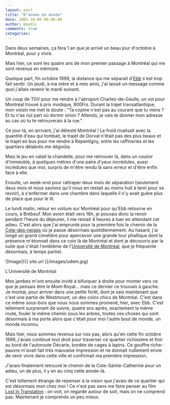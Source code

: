 ```yaml
---
layout: post
title: "D'année en année"
date: 2003-10-06 00:00:00
author: Hoedic
comments: true
categories: 
---
```



Dans deux semaines, ça fera 1 an que je arrivé un beau jour d'octobre à Montréal, pour y vivre.

Mais hier, ce sont les quatre ans de mon premier passage à Montréal qui me sont revenus en mémoire.

Quelque part, fin octobre 1999, la distance qui me séparait d'<a title="Le Voltigeur et l'Impératrice" href="http://ebb.monblogue.com/">Ebb</a> s'est trop fait sentir. Un jeudi, à ma mère et à mes amis, j'ai laissé un message comme quoi j'allais revenir le mardi suivant.

Un coup de TGV pour me rendre à l'aéroport Charles-de-Gaulle, un vol pour Montréal trouvé à prix modique, 900Frs. Durant la trajet transatlantique, mon voisin me met le doute : "Ta copine n'est pas au courant que tu viens ? Et tu n'as nul part où dormir sinon ? Attends, je vais te donner mon adresse au cas où tu te retrouverais à la rue."

Ce jour-là, en arrivant, j'ai détesté Montréal ! Le froid rivalisait avec la quantité d'eau qui tombait, le trajet de Dorval n'était pas des plus beaux et le trajet en bus pour me rendre à Repentigny, entre les raffineries et les quartiers délabrés me dégoûta.

Mais le jeu en valait la chandelle, pour me retrouver là, dans un couloir d'immeuble, à quelques mètres d'une paire d'yeux incrédules, aussi incrédules que moi, surpris de m'être rendu là sans erreur et d'être enfin face à elle.

Ensuite, un week-end pour rattraper deux mois de séparation (seulement deux mois et nous savions qu'il nous en restait au moins huit à tenir pour se revoir), à s'enfermer dans une chambre dans laquelle il n'y avait guère plus de place que pour le lit.

Le lundi matin, retour en voiture sur Montréal pour qu'Ebb retourne en cours, à Brébeuf. Mon avion était vers 16h, je pouvais donc la revoir pendant l'heure du déjeuner, il me restait 4 heures à tuer en attendant cet adieu. C'est alors que j'ai emprunté pour la première fois le chemin de la <a title="Cote-des-neiges en photo" href="http://canada.ouvaton.org/article47.html">Cote-des-neiges</a> où je passe désormais quotidiennement. Au hasard, j'ai longé un grand cimetière pour apercevoir une grande tour phallique dont la présence m'étonnait dans ce coin là de Montréal et dont je découvris par la suite que c'était l'emblème de l'<a title="L'UdeM" href="http://www.umontreal.ca/">Université de Montréal</a>, que je fréquente désormais, à temps partiel. 

![Image]({{ site.url }}/images/udem.jpg)
<div class="photoattrib">L'Université de Montréal</div>



Mes jambes m'ont ensuite invité à bifurquer à droite pour monter vers ce que je pensais être le Mont-Royal... mais ce dernier ce trouvais à gauche. Je montai, pour arriver dans une petite forêt, dont je sais maintenant que c'est une partie de Westmount, un des coins chics de Montréal. C'est dans ce même sous-bois que nous nous sommes promené, hier, avec Ebb. C'est tellement surprenant de suivre, quatre ans après, exactement la même route, fouler le même chemin sous les arbres, toutes ces choses qui sont désormais à ma porte alors que c'était pour moi l'autre bout de monde, un monde inconnu.

Mais hier, nous sommes revenus sur nos pas, alors qu'en cette fin octobre 1999, j'avais continué tout droit pour traverser ce quartier richissime et finir au bord de l'autoroute Décarie, bordée de cages à lapins. Ce gouffre riche-pauvre m'avait fait très mauvaise impression et ne donnait nullement envie de venir vivre dans cette ville et confirmait ma première impression.

J'avais finalement retrouvé le chemin de la Cote-Sainte-Catherine pour un adieu, un de plus, il y en eu cinq cette année-là.

C'est tellement étrange de repenser à la vision que j'avais de ce quartier qui est désormais mon chez moi ! Ce n'est pas sans me faire penser au film [Lost in Translation](http://hoedic.ouvaton.org/blog59.html) : on voit, on regarde autour de soit, mais on ne comprend pas. Maintenant je comprends un peu mieux.